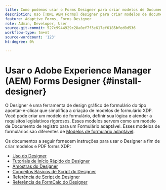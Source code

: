 ```yaml
---
title: Como podemos usar o Forms Designer para criar modelos de Documento de registro (DoR) e fragmentos de formulário?
description: Uso [!DNL AEM Forms] designer para criar modelos de documento de registro e fragmentos de formulário.
feature: Adaptive Forms, Forms Designer
role: Admin, Developer, User
source-git-commit: 527c9944929c28a0ef7f3e617ef6185bfed0d536
workflow-type: tm+mt
source-wordcount: '123'
ht-degree: 0%

---
```


# Usar o Adobe Experience Manager (AEM) Forms Designer {#install-designer}

O Designer é uma ferramenta de design gráfico de formulário do tipo apontar-e-clicar que simplifica a criação de modelos de formulário XDP. Você pode criar um modelo de formulário, definir sua lógica e atender a requisitos legislativos rigorosos. Esses modelos servem como um modelo de Documento de registro para um Formulário adaptável. Esses modelos de formulários são diferentes de [Modelos de formulário adaptável](template-editor.md).

Os documentos a seguir fornecem instruções para usar o Designer a fim de criar modelos e PDF forms XDP:

+ [Uso do Designer](assets/using-designer-cs.pdf)
+ [Tutorials de Início Rápido do Designer](https://helpx.adobe.com/content/dam/help/en/experience-manager/6-5/forms/pdf/designer-quickstart.pdf)
+ [Amostras do Designer](https://helpx.adobe.com/content/dam/help/en/experience-manager/6-5/forms/pdf/designer-samples.pdf)
+ [Conceitos Básicos de Script do Designer](https://helpx.adobe.com/content/dam/help/en/experience-manager/6-5/forms/pdf/scripting-basics.pdf)
+ [Referência de Script do Designer](https://helpx.adobe.com/content/dam/help/en/experience-manager/6-5/forms/pdf/scripting-reference.pdf)
+ [Referência de FormCalc do Designer](https://helpx.adobe.com/content/dam/help/en/experience-manager/6-5/forms/pdf/formcalc-reference.pdf)
